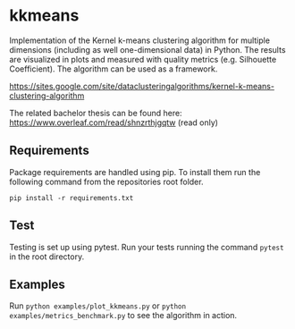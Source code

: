 # kkmeans

Implementation of the Kernel k-means clustering algorithm for multiple dimensions (including as well one-dimensional data) in Python. The results are visualized in plots and measured with quality metrics (e.g. Silhouette Coefficient). The algorithm can be used as a framework.

https://sites.google.com/site/dataclusteringalgorithms/kernel-k-means-clustering-algorithm

The related bachelor thesis can be found here: https://www.overleaf.com/read/shnzrthjgqtw (read only)

## Requirements

Package requirements are handled using pip. To install them run the following command from the repositories root folder.

`pip install -r requirements.txt`

## Test

Testing is set up using pytest. Run your tests running the command `pytest` in the root directory.

## Examples

Run `python examples/plot_kkmeans.py` or `python examples/metrics_benchmark.py` to see the algorithm in action.

